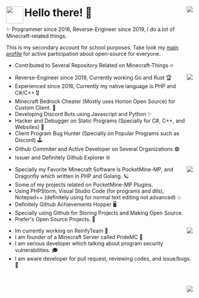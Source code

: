 <h1><img src="https://github.com/xwertxy/xwertxy/assets/143252455/68a7dde2-2ade-4f1a-8ede-4554d617e099" height="46" width="46" align="left">Hello there! 👋<img src="https://github-readme-stats.vercel.app/api?username=xqwtxon&theme=vue&show_icons=true&count_private=true&include_all_commits=true" align="right"/></h1> 

✨ Programmer since 2016, Reverse-Engineer since 2019, I do a lot of Minecraft-related things.

This is my secondary account for school purposes. Take look my [main profile](https://github.com/xqwtxon) for active participation about open-source for everyone.

- Contributed to Several Repository Related on Minecraft-Things 🔥

<img align="right" src="https://github-readme-stats-eight-theta.vercel.app/api/top-langs/?username=xqwtxon&layout=compact&langs_count=20&hide_border=true&hide=css,html">

- Reverse-Engineer since 2019, Currently working Go and Rust 🏆
- Experienced since 2016, Currently my native language is PHP and C#/C++ 🎖
- Minecraft Bedrock Cheater (Mostly uses Horion Open Source) for Custom Client. 🏓
- Developing Discord Bots using Javascript and Python ✨
- Hacker and Debugger on Static Programs (Specially for C#, C++, and Websites) 🎯
- Client Program Bug Hunter (Specially on Popular Programs such as Discord) 🕹
- Github Commiter and Active Developer on Several Organizations 🟢
- Issuer and Definitely Github Explorer 🌐

<img align="right" src="https://lanyard.cnrad.dev/api/975611185418371072?idle_message=Probably+Sleeping...">

- Specially my Favorite Minecraft Software is PocketMine-MP, and Dragonfly which written in PHP and Golang. 🪐
- Some of my projects related on PocketMine-MP Plugins.
- Using PHPStorm, Visual Studio Code (for programs and dlls), Notepad++ (definitely using for normal text editing not advanced) 💥
- Definitely Github Achievements Hopper 🖥
- Specially using Github for Storing Projects and Making Open Source.
- Prefer's Open Source Projects. 💖

<img align="right" src="https://github-readme-streak-stats.herokuapp.com/?user=xqwtxon">
  
- Im currently working on ReinfyTeam 💼
- I am founder of a Minecraft Server called PrideMC 👑
- I am serious developer which talking about program security vulnerabilities. 🎓
- I am aware developer for pull request, reviewing codes, and issue/bugs. 🎩

<br><br>
<img src="https://github-profile-trophy.vercel.app/?username=xqwtxon&column=-1" align="right">
